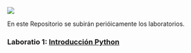 ![](https://learn-us-east-1-prod-fleet01-xythos.s3.amazonaws.com/5cdee82dbf7b1/13101917?response-cache-control=private%2C%20max-age%3D21600&response-content-disposition=inline%3B%20filename%2A%3DUTF-8%27%27CDA3%25285%2529.png&response-content-type=image%2Fpng&X-Amz-Algorithm=AWS4-HMAC-SHA256&X-Amz-Date=20200825T000000Z&X-Amz-SignedHeaders=host&X-Amz-Expires=21600&X-Amz-Credential=AKIAZH6WM4PL5SJBSTP6%2F20200825%2Fus-east-1%2Fs3%2Faws4_request&X-Amz-Signature=b741736dfffbd776dffec5f6bad4b81aca9e0e73886b60f37afcc92067da3757)

En este Repositorio se subirán perióicamente los laboratorios.

### Laboratio 1:  [Introducción Python](https://github.com/hctorresm/Monitoria_CDA/tree/master/Clase1_Python_ams)
